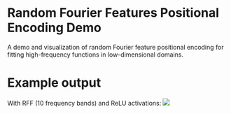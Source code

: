 # Random Fourier Features Positional Encoding Demo

A demo and visualization of random Fourier feature positional encoding for fitting high-frequency functions in low-dimensional domains.

# Example output
With RFF (10 frequency bands) and ReLU activations:
![](./output/randomfourierfeatures_pe_relu_act.gif)